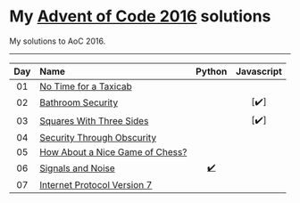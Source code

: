 # My [Advent of Code 2016](http://adventofcode.com/2016) solutions
My solutions to AoC 2016.

---

| Day     | Name                                                    | Python                         | Javascript                        |
|:-------:|:--------------------------------------------------------|:------------------------------:|:----------------------------:|
| 01      | [No Time for a Taxicab][day01]                            |                               |                               |
| 02      | [Bathroom Security][day02]                    |                               | [:heavy_check_mark:]          |
| 03      | [Squares With Three Sides][day03]                      |                              | [:heavy_check_mark:]          |
| 04      | [Security Through Obscurity][day04]                            |     |                               |
| 05      | [How About a Nice Game of Chess?][day05]                            |     |                               |
| 06      | [Signals and Noise][day06]                            |    [:heavy_check_mark:][py06]  |                               |
| 07      | [Internet Protocol Version 7][day07]                            |     |                               |


[day01]: https://adventofcode.com/2016/day/1
[day02]: https://adventofcode.com/2016/day/2
[day03]: https://adventofcode.com/2016/day/3
[day04]: https://adventofcode.com/2016/day/4
[day05]: https://adventofcode.com/2016/day/5
[day06]: https://adventofcode.com/2016/day/6
[day07]: https://adventofcode.com/2016/day/7
[day08]: https://adventofcode.com/2016/day/8
[day09]: https://adventofcode.com/2016/day/9
[day10]: https://adventofcode.com/2016/day/10
[day11]: https://adventofcode.com/2016/day/11
[day12]: https://adventofcode.com/2016/day/12
[day13]: https://adventofcode.com/2016/day/13
[day14]: https://adventofcode.com/2016/day/14
[day15]: https://adventofcode.com/2016/day/15
[day16]: https://adventofcode.com/2016/day/16
[day17]: https://adventofcode.com/2016/day/17
[day18]: https://adventofcode.com/2016/day/18
[day19]: https://adventofcode.com/2016/day/19
[day20]: https://adventofcode.com/2016/day/20
[day21]: https://adventofcode.com/2016/day/21
[day22]: https://adventofcode.com/2016/day/22
[day23]: https://adventofcode.com/2016/day/23
[day24]: https://adventofcode.com/2016/day/24
[day25]: https://adventofcode.com/2016/day/25


[py06]: ./Python/Day_6/aoc_day6.py

